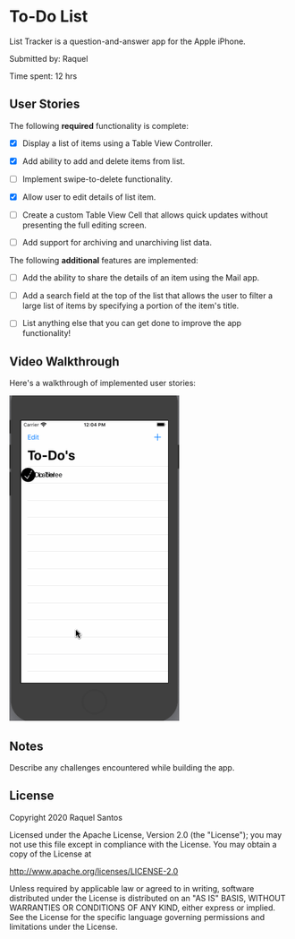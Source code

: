 # To-Do List

List Tracker is a question-and-answer app for the Apple iPhone.

Submitted by: Raquel

Time spent: 12 hrs

## User Stories

The following **required** functionality is complete:

* [x] Display a list of items using a Table View Controller.

* [x] Add ability to add and delete items from list.

* [ ] Implement swipe-to-delete functionality.

* [x] Allow user to edit details of list item.

* [ ] Create a custom Table View Cell that allows quick updates without presenting the full editing screen.

* [ ] Add support for archiving and unarchiving list data.

The following **additional** features are implemented:

* [ ] Add the ability to share the details of an item using the Mail app.

* [ ] Add a search field at the top of the list that allows the user to filter a large list of items by specifying a portion of the item's title.

* [ ] List anything else that you can get done to improve the app functionality!

## Video Walkthrough 

Here's a walkthrough of implemented user stories:

<img src='ToDoListDemo.gif' titl='List Tracker animated demo' alt='List Tracker animated demo' />

## Notes

Describe any challenges encountered while building the app.

## License

Copyright 2020 Raquel Santos

Licensed under the Apache License, Version 2.0 (the "License");
you may not use this file except in compliance with the License.
You may obtain a copy of the License at

http://www.apache.org/licenses/LICENSE-2.0

Unless required by applicable law or agreed to in writing, software
distributed under the License is distributed on an "AS IS" BASIS,
WITHOUT WARRANTIES OR CONDITIONS OF ANY KIND, either express or implied.
See the License for the specific language governing permissions and
limitations under the License.
